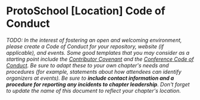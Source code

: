 # ProtoSchool [Location] Code of Conduct

_TODO: 
In the interest of fostering an open and welcoming environment, please create a Code of Conduct for 
your repository, website (if applicable), and events. Some good templates that you may consider as a 
starting point include the [Contributor Covenant](https://www.contributor-covenant.org/) and the 
[Conference Code of Conduct](http://confcodeofconduct.com/). Be sure to adapt these to your own 
chapter's needs and procedures (for example, statements about how attendees can identify organizers 
at events). Be sure to **include contact information and a procedure for reporting any incidents to 
chapter leadership**. Don't forget to update the name of this document to reflect your chapter's location._
